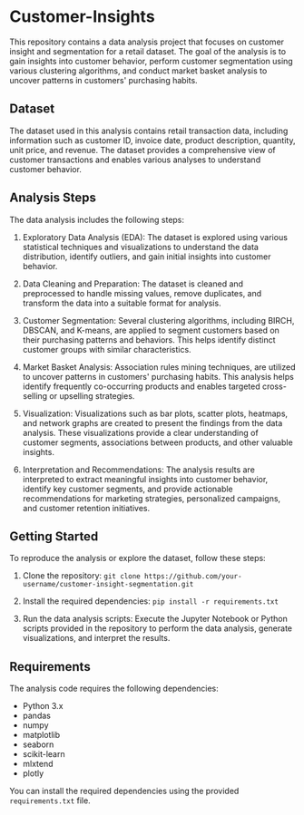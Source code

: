 # Customer-Insights
This repository contains a data analysis project that focuses on customer insight and segmentation for a retail dataset. The goal of the analysis is to gain insights into customer behavior, perform customer segmentation using various clustering algorithms, and conduct market basket analysis to uncover patterns in customers' purchasing habits.

## Dataset

The dataset used in this analysis contains retail transaction data, including information such as customer ID, invoice date, product description, quantity, unit price, and revenue. The dataset provides a comprehensive view of customer transactions and enables various analyses to understand customer behavior.

## Analysis Steps

The data analysis includes the following steps:

1. Exploratory Data Analysis (EDA): The dataset is explored using various statistical techniques and visualizations to understand the data distribution, identify outliers, and gain initial insights into customer behavior.

2. Data Cleaning and Preparation: The dataset is cleaned and preprocessed to handle missing values, remove duplicates, and transform the data into a suitable format for analysis.

3. Customer Segmentation: Several clustering algorithms, including BIRCH, DBSCAN, and K-means, are applied to segment customers based on their purchasing patterns and behaviors. This helps identify distinct customer groups with similar characteristics.

4. Market Basket Analysis: Association rules mining techniques, are utilized to uncover patterns in customers' purchasing habits. This analysis helps identify frequently co-occurring products and enables targeted cross-selling or upselling strategies.

5. Visualization: Visualizations such as bar plots, scatter plots, heatmaps, and network graphs are created to present the findings from the data analysis. These visualizations provide a clear understanding of customer segments, associations between products, and other valuable insights.

6. Interpretation and Recommendations: The analysis results are interpreted to extract meaningful insights into customer behavior, identify key customer segments, and provide actionable recommendations for marketing strategies, personalized campaigns, and customer retention initiatives.

## Getting Started

To reproduce the analysis or explore the dataset, follow these steps:

1. Clone the repository: `git clone https://github.com/your-username/customer-insight-segmentation.git`

2. Install the required dependencies: `pip install -r requirements.txt`

3. Run the data analysis scripts: Execute the Jupyter Notebook or Python scripts provided in the repository to perform the data analysis, generate visualizations, and interpret the results.

## Requirements

The analysis code requires the following dependencies:

- Python 3.x
- pandas
- numpy
- matplotlib
- seaborn
- scikit-learn
- mlxtend
- plotly

You can install the required dependencies using the provided `requirements.txt` file.


